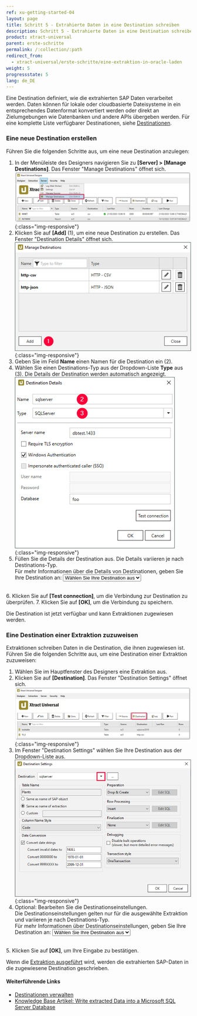 ```yaml
---
ref: xu-getting-started-04
layout: page
title: Schritt 5 - Extrahierte Daten in eine Destination schreiben
description: Schritt 5 - Extrahierte Daten in eine Destination schreiben
product: xtract-universal
parent: erste-schritte
permalink: /:collection/:path
redirect_from:
  - xtract-universal/erste-schritte/eine-extraktion-in-oracle-laden
weight: 5
progressstate: 5
lang: de_DE
---
```


Eine Destination definiert, wie die extrahierten SAP Daten verarbeitet werden. 
Daten können für lokale oder cloudbasierte Dateisysteme in ein entsprechendes Datenformat konvertiert werden oder direkt an Zielumgebungen wie Datenbanken und andere APIs übergeben werden. 
Für eine komplette Liste verfügbarer Destinationen, siehe [Destinationen](../destinationen).

### Eine neue Destination erstellen

  <script>
  function getSelectedValueDetails(){
	var selectedValueD = document.getElementById("destination").value;
	window.location = "https://help.theobald-software.com/de/xtract-universal/destinationen/" + selectedValueD + "#destination-details"
	}
  </script> 

Führen Sie die folgenden Schritte aus, um eine neue Destination anzulegen:
1. In der Menüleiste des Designers navigieren Sie zu **[Server] > [Manage Destinations]**.
Das Fenster "Manage Destinations" öffnet sich.<br>
![Load-Destinations](/img/content/xu/xu_destination.png){:class="img-responsive"}
2. Klicken Sie auf **[Add]** (1), um eine neue Destination zu erstellen. Das Fenster "Destination Details" öffnet sich.<br>
![Load-Manage-Shared-Destination](/img/content/destinations_load_manage_shared.png){:class="img-responsive"}
3. Geben Sie im Feld **Name** einen Namen für die Destination ein (2). 
4. Wählen Sie einen Destinations-Typ aus der Dropdown-Liste **Type** aus (3). Die Details der Destination werden automatisch angezeigt.<br>
![Select-Destination-Type](/img/content/sqlserver_destination-details.png){:class="img-responsive"}
5. Füllen Sie die Details der Destination aus. Die Details variieren je nach Destinations-Typ. <br>
Für mehr Informationen über die Details von Destinationen, geben Sie Ihre Destination an: <select name="destinationlist" id="destination" onChange="getSelectedValueDetails();">
    <option value=" " disabled selected>Wählen Sie Ihre Destination aus</option>
    <option value="csv-flat-file">Flat File CSV</option>
    <option value="json-flat-file">Flat File JSON</option>
    <option value="parquet">Flat File Parquet</option>
	<option value="csv-via-http">WebService CSV</option>
	<option value="json-via-http">WebService JSON</option>
	<option value="alteryx-de">Alteryx</option>
	<option value="amazon_aws_s3">Amazon S3</option>
	<option value="redshift">Amazon Redshift</option>
	<option value="azure-storage">Azure Storage</option>
	<option value="azure-synapse-analytics">Azure Synapse Analytics</option>
	<option value="exasol">EXASolution</option>
	<option value="google-cloud-storage">Google Cloud Storage</option>
	<option value="hadoop">Hadoop</option>
	<option value="ibm-db2">IBM DB2</option>
	<option value="knime">KNIME</option>
	<option value="microsoft-sql-server">Microsoft SQL Server</option>
	<option value="mysql">MySQL</option>
	<option value="oracle">Oracle</option>
	<option value="postgreSQL">PostgreSQL</option>
	<option value="Power-BI-Connector">Power BI Connector</option>
	<option value="qlik">QlikSense and QlikView</option>
	<option value="salesforce">Salesforce</option>
	<option value="hana">SAP HANA</option>
	<option value="sharepoint">SharePoint</option>
	<option value="snowflake">Snowflake</option>
	<option value="server-report-services">SQL Server Reporting Services</option>
	<option value="tableau">Tableau</option>
  </select><br>
6. Klicken Sie auf **[Test connection]**, um die Verbindung zur Destination zu überprüfen. 
7. Klicken Sie auf **[OK]**, um die Verbindung zu speichern. 

Die Destination ist jetzt verfügbar und kann Extraktionen zugewiesen werden.

### Eine Destination einer Extraktion zuzuweisen

  <script>
  function getSelectedValueSettings(){
	var selectedValueS = document.getElementById("destinationsettings").value;
	window.location = "https://help.theobald-software.com/de/xtract-universal/destinationen/" + selectedValueS + "#destination-settings---destinationseinstellungen"
	}
  </script> 
  
Extraktionen schreiben Daten in die Destination, die ihnen zugewiesen ist.
Führen Sie die folgenden Schritte aus, um eine Destination einer Extraktion zuzuweisen:

1. Wählen Sie im Hauptfenster des Designers eine Extraktion aus. 
2. Klicken Sie auf **[Destination]**. Das Fenster "Destination Settings" öffnet sich.<br>
![Load-Destinations](/img/content/xu/xu_designer_destination.png){:class="img-responsive"}
3. Im Fenster "Destination Settings" wählen Sie Ihre Destination aus der Dropdown-Liste aus. <br>
![Load-Shared-Destination-SQLServer](/img/content/sqlserver_destination-settings.png){:class="img-responsive"}
4. Optional: Bearbeiten Sie die Destinationseinstellungen.<br>
Die Destinationseinstellungen gelten nur für die ausgewählte Extraktion und variieren je nach Destinations-Typ.<br>
Für mehr Informationen über Destinationseinstellungen, geben Sie Ihre Destination an: <select id="destinationsettings" onChange="getSelectedValueSettings();">
    <option value=" " disabled selected>Wählen Sie Ihre Destination aus</option>
    <option value="csv-flat-file">Flat File CSV</option>
    <option value="json-flat-file">Flat File JSON</option>
    <option value="parquet">Flat File Parquet</option>
	<option value="csv-via-http">WebService CSV</option>
	<option value="json-via-http">WebService JSON</option>
	<option value="alteryx-de">Alteryx</option>
	<option value="amazon_aws_s3">Amazon S3</option>
	<option value="redshift">Amazon Redshift</option>
	<option value="azure-storage">Azure Storage</option>
	<option value="azure-synapse-analytics">Azure Synapse Analytics</option>
	<option value="exasol">EXASolution</option>
	<option value="google-cloud-storage">Google Cloud Storage</option>
	<option value="hadoop">Hadoop</option>
	<option value="ibm-db2">IBM DB2</option>
	<option value="knime">KNIME</option>
	<option value="microsoft-sql-server">Microsoft SQL Server</option>
	<option value="mysql">MySQL</option>
	<option value="oracle">Oracle</option>
	<option value="postgreSQL">PostgreSQL</option>
	<option value="Power-BI-Connector">Power BI Connector</option>
	<option value="qlik">QlikSense and QlikView</option>
	<option value="salesforce">Salesforce</option>
	<option value="hana">SAP HANA</option>
	<option value="sharepoint">SharePoint</option>
	<option value="snowflake">Snowflake</option>
	<option value="server-report-services">SQL Server Reporting Services</option>
	<option value="tableau">Tableau</option>
  </select><br>
5. Klicken Sie auf **[OK]**, um Ihre Eingabe zu bestätigen.

Wenn die [Extraktion ausgeführt](./eine-extraktion-ausfuehren) wird, werden die extrahierten SAP-Daten in die zugewiesene Destination geschrieben.

#### Weiterführende Links
- [Destinationen verwalten](../destinationen/ziele-verwalten)
- [Knowledge Base Artikel: Write extracted Data into a Microsoft SQL Server Database](https://kb.theobald-software.com/xtract-universal/load-an-extraction-into_database)
